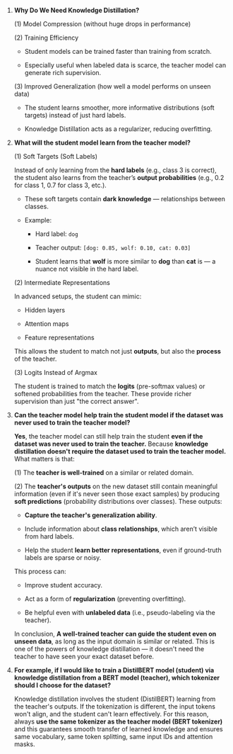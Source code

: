 1. **Why Do We Need Knowledge Distillation?**
   
   (1) Model Compression (without huge drops in performance)
   
   (2) Training Efficiency
   
   - Student models can be trained faster than training from scratch.
   
   - Especially useful when labeled data is scarce, the teacher model can generate rich supervision.
   
   (3) Improved Generalization (how well a model performs on unseen data)
   
   - The student learns smoother, more informative distributions (soft targets) instead of just hard labels.
   
   - Knowledge Distillation acts as a regularizer, reducing overfitting.
     
     

2. **What will the student model learn from the teacher model?**
   
   (1) Soft Targets (Soft Labels)
   
   Instead of only learning from the **hard labels** (e.g., class 3 is correct), the student also learns from the teacher’s **output probabilities** (e.g., 0.2 for class 1, 0.7 for class 3, etc.).
   
   - These soft targets contain **dark knowledge** — relationships between classes.
   
   - Example:
     
     - Hard label: `dog`
     
     - Teacher output: `[dog: 0.85, wolf: 0.10, cat: 0.03]`
     
     - Student learns that **wolf** is more similar to **dog** than **cat** is — a nuance not visible in the hard label.
   
   (2) Intermediate Representations
   
   In advanced setups, the student can mimic:
   
   - Hidden layers
   
   - Attention maps
   
   - Feature representations
   
   This allows the student to match not just **outputs**, but also the **process** of the teacher.
   
   (3) Logits Instead of Argmax
   
   The student is trained to match the **logits** (pre-softmax values) or softened probabilities from the teacher. These provide richer supervision than just "the correct answer".
   
   

3. **Can the teacher model help train the student model if the dataset was never used to train the teacher model?**
   
   **Yes**, the teacher model can still help train the student **even if the dataset was never used to train the teacher.** Because **knowledge distillation doesn't require the dataset used to train the teacher model.** What matters is that:
   
   (1) The **teacher is well-trained** on a similar or related domain.
   
   (2) The **teacher's outputs** on the new dataset still contain meaningful information (even if it's never seen those exact samples) by producing **soft predictions** (probability distributions over classes). These outputs:
   
   - **Capture the teacher's generalization ability**.
   
   - Include information about **class relationships**, which aren’t visible from hard labels.
   
   - Help the student **learn better representations**, even if ground-truth labels are sparse or noisy.
   
   This process can:
   
   - Improve student accuracy.
   
   - Act as a form of **regularization** (preventing overfitting).
   
   - Be helpful even with **unlabeled data** (i.e., pseudo-labeling via the teacher).
   
   In conclusion, **A well-trained teacher can guide the student even on unseen data**, as long as the input domain is similar or related. This is one of the powers of knowledge distillation — it doesn't need the teacher to have seen your exact dataset before.
   
   

4. **For example, if I would like to train a DistilBERT model (student) via knowledge distillation from a BERT model (teacher), which tokenizer should I choose for the dataset?**

   Knowledge distillation involves the student (DistilBERT) learning from the teacher's outputs. If the tokenization is different, the input tokens won't align, and the student can't learn effectively. For this reason, always **use the same tokenizer as the teacher model (BERT tokenizer)** and this guarantees smooth transfer of learned knowledge and ensures same vocabulary, same token splitting, same input IDs and attention masks.


